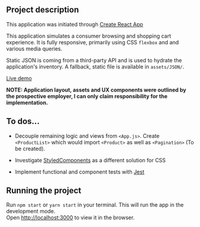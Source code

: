 ## Project description

This application was initiated through [Create React App](https://github.com/facebook/create-react-app)

This application simulates a consumer browsing and shopping cart experience.  It is fully responsive, primarily using CSS `flexbox` and and various media queries.

Static JSON is coming from a third-party API and is used to hydrate the application's inventory.  A fallback, static file is available in `assets/JSON/`.

[Live demo](https://stoic-feynman-7684d4.netlify.com/)

**NOTE: Application layout, assets and UX components were outlined by the prospective employer, I can only claim responsibility for the implementation.**

## To dos...

* Decouple remaining logic and views from `<App.js>`. Create `<ProductList>` which would import `<Product>` as well as `<Pagination>` (To be created).

* Investigate [StyledComponents](https://github.com/styled-components/styled-components) as a different solution for CSS

* Implement functional and component tests with [Jest](https://github.com/facebook/jest)

## Running the project

Run `npm start` or `yarn start` in your terminal.
This will run the app in the development mode.<br>
Open [http://localhost:3000](http://localhost:3000) to view it in the browser.
